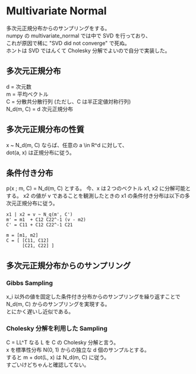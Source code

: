 # Multivariate Normal

多次元正規分布からのサンプリングをする。  
numpy の multivariate_normal では中で SVD を行っており、  
これが原因で稀に "SVD did not converge" で死ぬ。  
ホントは SVD ではんくて Cholesky 分解でよいので自分で実装した。

## 多次元正規分布

d = 次元数  
m = 平均ベクトル  
C = 分散共分散行列 (ただし、C は半正定値対称行列)  
N_d(m, C) = d 次元正規分布  

## 多次元正規分布の性質

x ~ N_d(m, C) ならば、任意の a \in R^d に対して、  
dot(a, x) は正規分布に従う。

## 条件付き分布

p(x ; m, C) = N_d(m, C) とする。
今、x は２つのベクトル x1, x2 に分解可能とする。
x2 の値が v であることを観測したときの x1 の条件付き分布は以下の多次元正規分布に従う。

    x1 | x2 = v ~ N_q(m', C')
    m' = m1  + C12 C22^-1 (v - m2)
    C' = C11 + C12 C22^-1 C21

    m = [m1, m2]
    C = [ [C11, C12]
          [C21, C22] ]

## 多次元正規分布からのサンプリング

### Gibbs Sampling

x_i 以外の値を固定した条件付き分布からのサンプリングを繰り返すことで  
N_d(m, C) からのサンプリングを実現する。  
とにかく遅いし近似である。


### Cholesky 分解を利用した Sampling

C = LL^T なる L を C の Cholesky 分解と言う。  
x を標準性分布 N(0, 1) からの独立な d 個のサンプルとする。  
すると m + dot(L, x) は N_d(m, C) に従う。  
すごいけどちゃんと確認してない。
